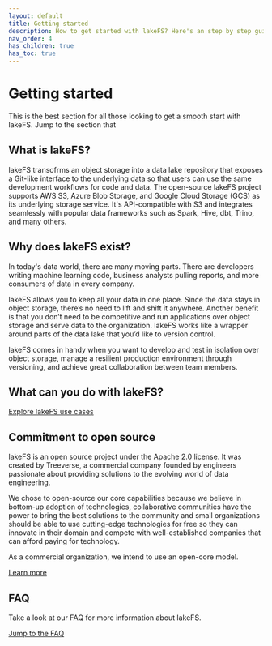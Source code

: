 ```yaml
---
layout: default
title: Getting started
description: How to get started with lakeFS? Here's an step by step guide
nav_order: 4
has_children: true
has_toc: true
---
```


# Getting started

This is the best section for all those looking to get a smooth start with lakeFS. Jump to the section that

## What is lakeFS?

lakeFS transofrms an object storage into a data lake repository that exposes a Git-like interface to the underlying data so that users can use the same development 
workflows for code and data. The open-source lakeFS project supports AWS S3, Azure Blob Storage, and Google Cloud Storage (GCS) 
as its underlying storage service. It's API-compatible with S3 and integrates seamlessly with popular data frameworks 
such as Spark, Hive, dbt, Trino, and many others.

## Why does lakeFS exist?

In today's data world, there are many moving parts. There are developers writing machine learning code, business analysts pulling reports, 
and more consumers of data in every company. 

lakeFS allows you to keep all your data in one place. Since the data stays in object storage, there’s no need to lift and shift it anywhere. 
Another benefit is that you don’t need to be competitive and run applications over object storage and serve data to the organization. 
lakeFS works like a wrapper around parts of the data lake that you’d like to version control. 

lakeFS comes in handy when you want to develop and test in isolation over object storage, manage a resilient production environment through versioning, 
and achieve great collaboration between team members.

## What can you do with lakeFS?

[Explore lakeFS use cases](https://docs.lakefs.io/usecases/) 

## Commitment to open source

lakeFS is an open source project under the Apache 2.0 license. It was created by Treeverse, a commercial company founded by engineers passionate 
about providing solutions to the evolving world of data engineering. 

We chose to open-source our core capabilities because we believe in bottom-up adoption of technologies, 
collaborative communities have the power to bring the best solutions to the community and small organizations 
should be able to use cutting-edge technologies for free so they can innovate in their domain and 
compete with well-established companies that can afford paying for technology. 

As a commercial organization, we intend to use an open-core model.

[Learn more](https://docs.lakefs.io/commitment.html)

## FAQ

Take a look at our FAQ for more information about lakeFS.

[Jump to the FAQ](https://docs.lakefs.io/faq.html)

